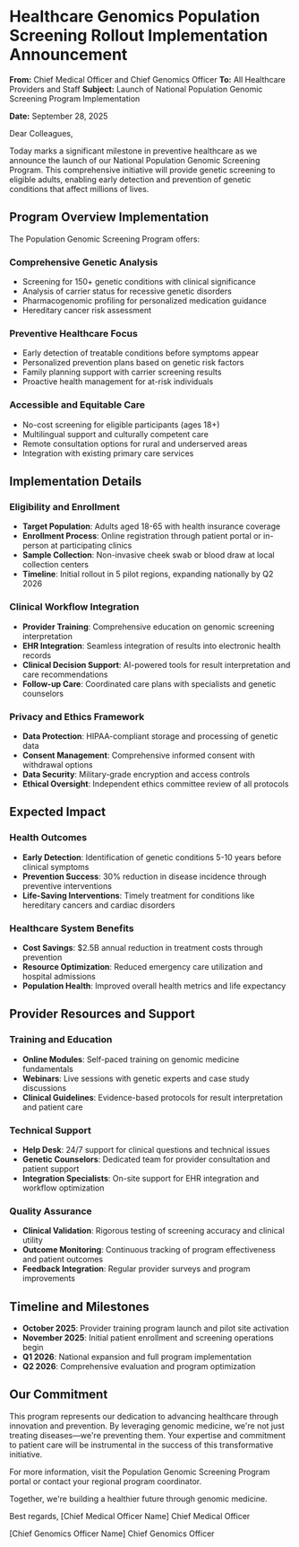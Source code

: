# Healthcare Genomics Population Screening Rollout Implementation Announcement

**From:** Chief Medical Officer and Chief Genomics Officer
**To:** All Healthcare Providers and Staff
**Subject:** Launch of National Population Genomic Screening Program Implementation

**Date:** September 28, 2025

Dear Colleagues,

Today marks a significant milestone in preventive healthcare as we announce the launch of our National Population Genomic Screening Program. This comprehensive initiative will provide genetic screening to eligible adults, enabling early detection and prevention of genetic conditions that affect millions of lives.

## Program Overview Implementation

The Population Genomic Screening Program offers:

### **Comprehensive Genetic Analysis**
- Screening for 150+ genetic conditions with clinical significance
- Analysis of carrier status for recessive genetic disorders
- Pharmacogenomic profiling for personalized medication guidance
- Hereditary cancer risk assessment

### **Preventive Healthcare Focus**
- Early detection of treatable conditions before symptoms appear
- Personalized prevention plans based on genetic risk factors
- Family planning support with carrier screening results
- Proactive health management for at-risk individuals

### **Accessible and Equitable Care**
- No-cost screening for eligible participants (ages 18+)
- Multilingual support and culturally competent care
- Remote consultation options for rural and underserved areas
- Integration with existing primary care services

## Implementation Details

### **Eligibility and Enrollment**
- **Target Population**: Adults aged 18-65 with health insurance coverage
- **Enrollment Process**: Online registration through patient portal or in-person at participating clinics
- **Sample Collection**: Non-invasive cheek swab or blood draw at local collection centers
- **Timeline**: Initial rollout in 5 pilot regions, expanding nationally by Q2 2026

### **Clinical Workflow Integration**
- **Provider Training**: Comprehensive education on genomic screening interpretation
- **EHR Integration**: Seamless integration of results into electronic health records
- **Clinical Decision Support**: AI-powered tools for result interpretation and care recommendations
- **Follow-up Care**: Coordinated care plans with specialists and genetic counselors

### **Privacy and Ethics Framework**
- **Data Protection**: HIPAA-compliant storage and processing of genetic data
- **Consent Management**: Comprehensive informed consent with withdrawal options
- **Data Security**: Military-grade encryption and access controls
- **Ethical Oversight**: Independent ethics committee review of all protocols

## Expected Impact

### **Health Outcomes**
- **Early Detection**: Identification of genetic conditions 5-10 years before clinical symptoms
- **Prevention Success**: 30% reduction in disease incidence through preventive interventions
- **Life-Saving Interventions**: Timely treatment for conditions like hereditary cancers and cardiac disorders

### **Healthcare System Benefits**
- **Cost Savings**: $2.5B annual reduction in treatment costs through prevention
- **Resource Optimization**: Reduced emergency care utilization and hospital admissions
- **Population Health**: Improved overall health metrics and life expectancy

## Provider Resources and Support

### **Training and Education**
- **Online Modules**: Self-paced training on genomic medicine fundamentals
- **Webinars**: Live sessions with genetic experts and case study discussions
- **Clinical Guidelines**: Evidence-based protocols for result interpretation and patient care

### **Technical Support**
- **Help Desk**: 24/7 support for clinical questions and technical issues
- **Genetic Counselors**: Dedicated team for provider consultation and patient support
- **Integration Specialists**: On-site support for EHR integration and workflow optimization

### **Quality Assurance**
- **Clinical Validation**: Rigorous testing of screening accuracy and clinical utility
- **Outcome Monitoring**: Continuous tracking of program effectiveness and patient outcomes
- **Feedback Integration**: Regular provider surveys and program improvements

## Timeline and Milestones

- **October 2025**: Provider training program launch and pilot site activation
- **November 2025**: Initial patient enrollment and screening operations begin
- **Q1 2026**: National expansion and full program implementation
- **Q2 2026**: Comprehensive evaluation and program optimization

## Our Commitment

This program represents our dedication to advancing healthcare through innovation and prevention. By leveraging genomic medicine, we're not just treating diseases—we're preventing them. Your expertise and commitment to patient care will be instrumental in the success of this transformative initiative.

For more information, visit the Population Genomic Screening Program portal or contact your regional program coordinator.

Together, we're building a healthier future through genomic medicine.

Best regards,
[Chief Medical Officer Name]
Chief Medical Officer

[Chief Genomics Officer Name]
Chief Genomics Officer
